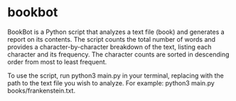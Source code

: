 # bookbot

BookBot is a Python script that analyzes a text file (book) and generates a report on its contents. The script counts the total number of words and provides a character-by-character breakdown of the text, listing each character and its frequency. The character counts are sorted in descending order from most to least frequent.

To use the script, run python3 main.py <path to book> in your terminal, replacing <path to book> with the path to the text file you wish to analyze. For example: python3 main.py books/frankenstein.txt.
